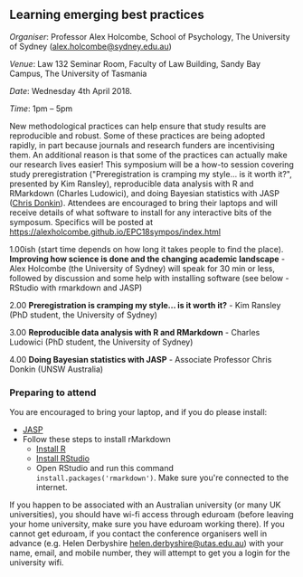 ## Learning emerging best practices

*Organiser*: Professor Alex Holcombe, School of Psychology, The University of Sydney (alex.holcombe@sydney.edu.au)

*Venue*: Law 132 Seminar Room, Faculty of Law Building, Sandy Bay Campus, The University of Tasmania

*Date*: Wednesday 4th April 2018.

*Time*: 1pm – 5pm

New methodological practices can help ensure that study results are reproducible and robust. Some of these practices are being adopted rapidly, in part because journals and research funders are incentivising them. An additional reason is that some of the practices can actually make our research lives easier! This symposium will be a how-to session covering study preregistration ("Preregistration is cramping my style... is it worth it?", presented by Kim Ransley), reproducible data analysis with R and RMarkdown (Charles Ludowici), and doing Bayesian statistics with JASP ([Chris Donkin](http://www.psy.unsw.edu.au/contacts-people/academic-staff/dr-chris-donkin)).  Attendees are encouraged to bring their laptops and will receive details of what software to install for any interactive  bits of the symposum. Specifics will be posted at https://alexholcombe.github.io/EPC18sympos/index.html

1.00ish (start time depends on how long it takes people to find the place). **Improving how science is done and the changing academic landscape** - Alex Holcombe (the University of Sydney) will speak for 30 min or less, followed by discussion and some help with installing software (see below - RStudio with rmarkdown and JASP)

2.00 **Preregistration is cramping my style... is it worth it?**  - Kim Ransley (PhD student, the University of Sydney)

3.00 **Reproducible data analysis with R and RMarkdown** - Charles Ludowici (PhD student, the University of Sydney)

4.00 **Doing Bayesian statistics with JASP** - Associate Professor Chris Donkin (UNSW Australia)

<!-- After questions about my presentation, we could then have instructions on screen , and us roving around, to help those who don't have JASP and Rmarkdown with RStudio installed.  For those who don't have eduroam and failed to request that EPC get them an account, I might mobile hotspot my phone so they can download things. -->


### Preparing to attend

You are encouraged to bring your laptop, and if you do please install:

* [JASP](https://jasp-stats.org/)
* Follow these steps to install rMarkdown
    * [Install R](https://cran.r-project.org/)
    * [Install RStudio](https://www.rstudio.com/products/rstudio/download/)
    * Open RStudio and run this command `install.packages('rmarkdown')`. Make sure you're connected to the internet.

If you happen to be associated with an Australian university (or many UK universities), you should have wi-fi access through eduroam (before leaving your home university, make sure you have eduroam working there). If you cannot get eduroam, if you contact the conference organisers well in advance (e.g. Helen Derbyshire <helen.derbyshire@utas.edu.au>) with your name, email, and mobile number, they will attempt to get you a login for the university wifi.
